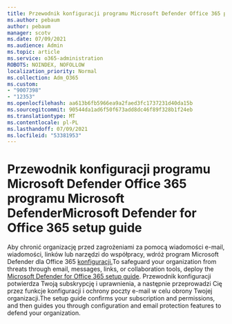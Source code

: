 ```yaml
---
title: Przewodnik konfiguracji programu Microsoft Defender Office 365 programu Microsoft Defender
ms.author: pebaum
author: pebaum
manager: scotv
ms.date: 07/09/2021
ms.audience: Admin
ms.topic: article
ms.service: o365-administration
ROBOTS: NOINDEX, NOFOLLOW
localization_priority: Normal
ms.collection: Adm_O365
ms.custom:
- "9007398"
- "12353"
ms.openlocfilehash: aa613b6fb5966ea9a2faed3fc1737231d40da15b
ms.sourcegitcommit: 90544da1ad6f50f673add8dc46f89f328b1f24eb
ms.translationtype: MT
ms.contentlocale: pl-PL
ms.lasthandoff: 07/09/2021
ms.locfileid: "53381953"
---
```

# <a name="microsoft-defender-for-office-365-setup-guide"></a><span data-ttu-id="3b995-102">Przewodnik konfiguracji programu Microsoft Defender Office 365 programu Microsoft Defender</span><span class="sxs-lookup"><span data-stu-id="3b995-102">Microsoft Defender for Office 365 setup guide</span></span>

<span data-ttu-id="3b995-103">Aby chronić organizację przed zagrożeniami za pomocą wiadomości e-mail, wiadomości, linków lub narzędzi do współpracy, wdróż program Microsoft Defender dla Office 365 [konfiguracji.](https://admin.microsoft.com/adminportal/home#/modernonboarding/office365advancedthreatprotectionadvisor)</span><span class="sxs-lookup"><span data-stu-id="3b995-103">To safeguard your organization from threats through email, messages, links, or collaboration tools, deploy the [Microsoft Defender for Office 365‎ setup guide](https://admin.microsoft.com/adminportal/home#/modernonboarding/office365advancedthreatprotectionadvisor).</span></span> <span data-ttu-id="3b995-104">Przewodnik konfiguracji potwierdza Twoją subskrypcję i uprawnienia, a następnie przeprowadzi Cię przez funkcje konfiguracji i ochrony poczty e-mail w celu obrony Twojej organizacji.</span><span class="sxs-lookup"><span data-stu-id="3b995-104">The setup guide confirms your subscription and permissions, and then guides you through configuration and email protection features to defend your organization.</span></span>